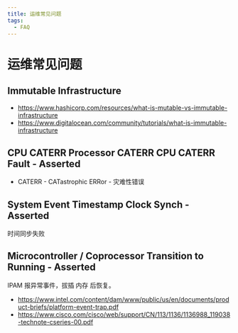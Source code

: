 ```yaml
---
title: 运维常见问题
tags:
  - FAQ
---
```


# 运维常见问题

## Immutable Infrastructure

- https://www.hashicorp.com/resources/what-is-mutable-vs-immutable-infrastructure
- https://www.digitalocean.com/community/tutorials/what-is-immutable-infrastructure

## CPU CATERR Processor CATERR CPU CATERR Fault - Asserted

- CATERR - CATastrophic ERRor - 灾难性错误

## System Event Timestamp Clock Synch - Asserted

时间同步失败

## Microcontroller / Coprocessor Transition to Running - Asserted

IPAM 报异常事件，拔插 内存 后恢复。

- https://www.intel.com/content/dam/www/public/us/en/documents/product-briefs/platform-event-trap.pdf
- https://www.cisco.com/cisco/web/support/CN/113/1136/1136988_119038-technote-cseries-00.pdf
